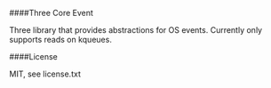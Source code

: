 ####Three Core Event

Three library that provides abstractions for OS events.  Currently only supports reads on kqueues.

####License

MIT, see license.txt
